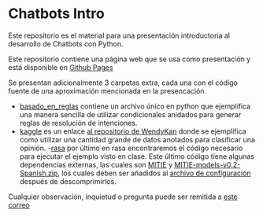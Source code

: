 # Chatbots Intro

Este repositorio es el material para una presentación introductoria al desarrollo de Chatbots con Python.

Este repositorio contiene una página web que se usa como presentación y está disponible en [Github Pages](https://contraslash.github.io/chatbots-intro/)

Se presentan adicionalmente 3 carpetas extra, cada una con el código fuente de una aproximación mencionada en la presencación.

- [basado_en_reglas](basado_en_reglas) contiene un archivo único en python que ejemplifica una manera sencilla de utilizar condicionales anidados para generar reglas de resolución de intenciones.
- [kaggle](kaggle) es un enlace [al repositorio de WendyKan](https://github.com/wendykan/DeepLearningMovies) donde se ejemplifica como utilizar una cantidad grande de datos anotados para clasificar una opinión.
-[rasa](rasa) por último en rasa encontraremos el código necesario para ejecutar el ejemplo visto en clase.
Este último código tiene algunas dependencias externas, las cuales son [MITIE](https://github.com/mit-nlp/MITIE) y [ MITIE-models-v0.2-Spanish.zip](https://github.com/mit-nlp/MITIE/releases/download/v0.4/MITIE-models-v0.2-Spanish.zip), los cuales deben ser añadidos al [archivo de configuración](config.json) después de descomprimirlos.

Cualquier observación, inquietud o pregunta puede ser remitida a [este correo](mailto://ma0@contraslash.com)
